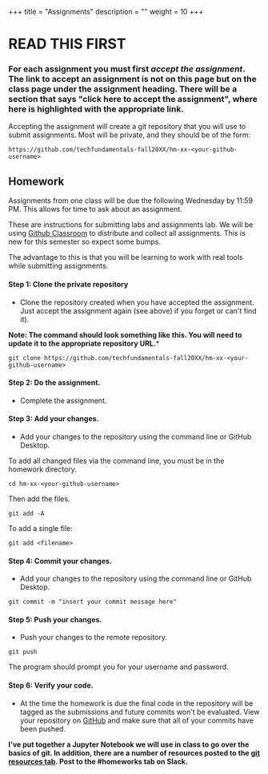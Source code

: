 +++
title = "Assignments"
description = ""
weight = 10
+++

# READ THIS FIRST
### **For each assignment you must first *accept the assignment*.  The link to accept an assignment is not on this page but on the class page under the assignment heading. There will be a section that says "click here to accept the assignment", where here is highlighted with the appropriate link.**

Accepting the assignment will create a git repository that you will use to submit assignments. Most will be private, and they should be of the form:

```
https://github.com/techfundamentals-fall20XX/hm-xx-<your-github-username>
```



## Homework
Assignments from one class will be due the following Wednesday by 11:59 PM.  This allows for time to ask about an assignment.

These are instructions for submitting labs and assignments lab. We will be using [Github Classroom](https://classroom.github.com) to distribute and collect all assignments.  This is new for this semester so expect some bumps.

The advantage to this is that you will be learning to work with real tools while submitting assignments.

#### Step 1: Clone the private repository
- Clone the repository created when you have accepted the assignment. Just accept the assignment again (see above) if you forget or can't find it).

**Note: The command should look something like this. You will need to update it to the appropriate repository URL.***

```
git clone https://github.com/techfundamentals-fall20XX/hm-xx-<your-github-username>
```
#### Step 2: Do the assignment.
- Complete the assignment.

#### Step 3: Add your changes.
- Add your changes to the repository using the command line or GitHub Desktop.

To add all changed files via the command line, you must be in the homework directory.
```
cd hm-xx-<your-github-username>
```
Then add the files.
```
git add -A
```
To add a single file:
```
git add <filename>
```

#### Step 4: Commit your changes.
- Add your changes to the repository using the command line or GitHub Desktop.
```
git commit -m "insert your commit message here"
```
#### Step 5: Push your changes.
- Push your changes to the remote repository.
```
git push
```
The program should prompt you for your username and password.

#### Step 6: Verify your code.
- At the time the homework is due the final code in the repository will be tagged as the submissions and future commits won't be evaluated.  View your repository on [GitHub](https://github.com) and make sure that all of your commits have been pushed.

**I've put together a Jupyter Notebook we will use in class to go over the basics of git.  In addition, there are a number of resources posted to the [git resources tab](resources/git/). Post to the #homeworks tab on Slack.**
